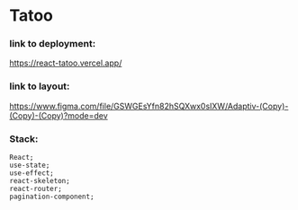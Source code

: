 # Tatoo

### link to deployment:
 https://react-tatoo.vercel.app/

 ### link to layout: 
 https://www.figma.com/file/GSWGEsYfn82hSQXwx0sIXW/Adaptiv-(Copy)-(Copy)-(Copy)?mode=dev

### Stack:
    React; 
    use-state;
    use-effect;
    react-skeleton;
    react-router;
    pagination-component;
